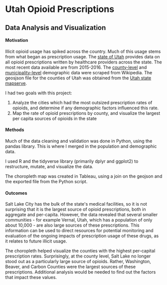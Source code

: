 # Utah Opioid Prescriptions
## Data Analysis and Visualization

#### Motivation
Illicit opioid usage has spiked across the country. Much of this usage stems from what began as prescription usage. The [state of Utah](https://opendata.utah.gov/Public-Safety/Utah-Opioid-Prescription-Data-by-City-Zip-County-2/ivcs-mb6d) provides data on all opioid prescriptions written by healthcare providers across the state. The most recent data available are from 2015-2016. The [county-level](https://en.wikipedia.org/wiki/List_of_counties_in_Utah) and [municipality-level](https://en.wikipedia.org/wiki/List_of_municipalities_in_Utah) demographic data were scraped from Wikipedia. The geosjson file for the counties of Utah was obtained from the [Utah state mapserve](https://mapserv.utah.gov/arcgis/rest/services/PLSS/MapServer/layers).

I had two goals with this project:
1. Analyze the cities which had the most outsized prescription rates of opioids, and determine if any demographic factors influenced this rate.
2. Map the rate of opioid prescriptions by county, and visualize the largest per capita sources of opioids in the state

#### Methods
Much of the data cleaning and validation was done in Python, using the pandas library. This is where I merged in the population and demographic data.

I used R and the tidyverse library (primarily dplyr and ggplot2) to restructure, mutate, and visualize the data.

The choropleth map was created in Tableau, using a join on the geojson and the exported file from the Python script.

#### Outcomes
Salt Lake City has the bulk of the state's medical facilities, so it is not surprising that it is the largest source of opioid prescriptions, both in aggregate and per-capita. However, the data revealed that several smaller communities - for example Vernal, Utah, which has a population of only about 10,000 - are also large sources of these prescriptions. This information can be used to direct resources for potential monitoring and evaluation of the ongoing impacts of prescription usage of these drugs, as it relates to future illicit usage.

The choropleth helped visualize the counties with the highest per-capital prescription rates. Surprisingly, at the county level, Salt Lake no longer stood out as a particularly large source of opioids. Rather, Washington, Beaver, and Carbon Counties were the largest sources of these prescriptions. Additional analysis would be needed to find out the factors that impact these values. 
